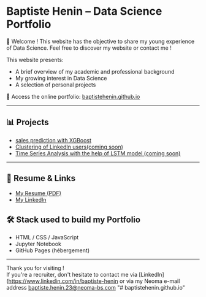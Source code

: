 # Baptiste Henin – Data Science Portfolio

👋 Welcome ! This website has the objective to share my young experience of Data Science. Feel free to discover my website or contact me !

This website presents:
- A brief overview of my academic and professional background
- My growing interest in Data Science
- A selection of personal projects

🔗 Access the online portfolio: [baptistehenin.github.io](https://baptistehenin.github.io)

---

## 📊 Projects

- [sales prediction with XGBoost](projets/projet1.html)
- [Clustering of LinkedIn users(coming soon)]()
- [Time Series Analysis with the help of LSTM model (coming soon)]()

---

## 📎 Resume & Links

- [My Resume (PDF)](annex/Resume_Baptiste_Henin.pdf)
- [My LinkedIn](https://www.linkedin.com/in/baptiste-henin/?locale=en_US)

## 🛠️ Stack used to build my Portfolio

- HTML / CSS / JavaScript
- Jupyter Notebook
- GitHub Pages (hébergement)

---

Thank you for visiting !  
If you're a recruiter, don't hesitate to contact me via [LinkedIn](https://www.linkedin.com/in/baptiste-henin or via my Neoma e-mail address baptiste.henin.23@neoma-bs.com
"# baptistehenin.github.io" 
